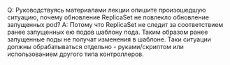 Q: Руководствуясь материалами лекции опишите произошедшую ситуацию, почему обновление ReplicaSet не повлекло обновление запущенных pod?
A: Потому что ReplicaSet не следит за соответствием ранее запущенных ею подов шаблону пода. Таким образом ранее запущенные поды не получат изменения в шаблоне. Таки ситуации должны обрабатываться отдельно - руками/скриптом или использованием другого типа контроллеров.